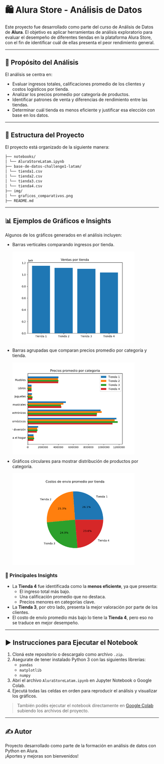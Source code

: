 # 🛍️ Alura Store - Análisis de Datos

Este proyecto fue desarrollado como parte del curso de Análisis de Datos de **Alura**. El objetivo es aplicar herramientas de análisis exploratorio para evaluar el desempeño de diferentes tiendas en la plataforma Alura Store, con el fin de identificar cuál de ellas presenta el peor rendimiento general.

---

## 📌 Propósito del Análisis

El análisis se centra en:

- Evaluar ingresos totales, calificaciones promedio de los clientes y costos logísticos por tienda.
- Analizar los precios promedio por categoría de productos.
- Identificar patrones de venta y diferencias de rendimiento entre las tiendas.
- Determinar cuál tienda es menos eficiente y justificar esa elección con base en los datos.

---

## 📁 Estructura del Proyecto

El proyecto está organizado de la siguiente manera:

    ├── notebooks/  
    │ └── AluraStoreLatam.ipynb  
    ├── base-de-datos-challenge1-latam/
    │ └── tienda1.csv  
    │ └── tienda2.csv  
    │ └── tienda3.csv  
    │ └── tienda4.csv  
    ├── img/  
    │ └── graficos_comparativos.png  
    ├── README.md

---

## 📊 Ejemplos de Gráficos e Insights

Algunos de los gráficos generados en el análisis incluyen:

<ul>
  <li>
    Barras verticales comparando ingresos por tienda.
    <br>
    <p>
      <img src="img/ventas.png" alt="ventas por tienda" width="400" style="display: block; margin: 10px 0;">
    </p>
  </li>

  <li>
    Barras agrupadas que comparan precios promedio por categoría y tienda.
    <br>
    <p>
      <img src="img/precios_promedio_por_categoria.png" alt="precios promedio" width="400" style="display: block; margin: 10px 0;">
    </p>
  </li>

  <li>
    Gráficos circulares para mostrar distribución de productos por categoría.
    <br>
    <p>
      <img src="img/costos_envios.png" alt="distribución productos" width="400" style="display: block; margin: 10px 0;">
    </p>
  </li>
</ul>


### 📌 Principales Insights

- La **Tienda 4** fue identificada como la **menos eficiente**, ya que presenta:
  - El ingreso total más bajo.
  - Una calificación promedio que no destaca.
  - Precios menores en categorías clave.
- La **Tienda 3**, por otro lado, presenta la mejor valoración por parte de los clientes.
- El costo de envío promedio más bajo lo tiene la **Tienda 4**, pero eso no se traduce en mejor desempeño.

---

## ▶️ Instrucciones para Ejecutar el Notebook

1. Cloná este repositorio o descargalo como archivo `.zip`.
2. Asegurate de tener instalado Python 3 con las siguientes librerías:
   - `pandas`
   - `matplotlib`
   - `numpy`
3. Abrí el archivo `AluraStoreLatam.ipynb` en Jupyter Notebook o Google Colab.
4. Ejecutá todas las celdas en orden para reproducir el análisis y visualizar los gráficos.

> También podés ejecutar el notebook directamente en [Google Colab](https://colab.research.google.com/) subiendo los archivos del proyecto.

---

## ✍️ Autor

Proyecto desarrollado como parte de la formación en análisis de datos con Python en Alura.  
¡Aportes y mejoras son bienvenidos!